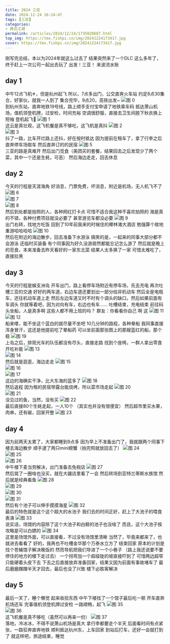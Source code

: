 ```yaml
---
title: 2024 三亚
date: 2024-12-24 16:24:47
tags: [三亚]
categories: 
- 再见江湖
permalink: /articles/2024/12/24/1735028687.html
top_img: https://tmx.fishpi.cn/img/20241224173417.jpg
cover: https://tmx.fishpi.cn/img/20241224173417.jpg
--- 
```


刚写完总结，本以为2024年就这么过去了
结果突然来了一个DLC
这么多年了，终于赶上一次公司一起出去玩了
出发！三亚！
来波流水账

## day 1
中午12点飞机✈，但是杭州起飞
所以，7点多出门，公交直奔火车站
约定8点30集合，好家伙，就我一人到了
集合完毕，9点20，高铁出发~
![图 0](https://tmx.fishpi.cn/img/20241224163814.jpg)  
到杭州东站，直奔地铁19号线，路上顺手支付宝申请了地铁乘车码
抵达萧山机场，值机领登机牌，过安检，时间充裕
空调很舒服，直接去卫生间脱下秋衣换上短袖
登机起飞🛫
![图 1](https://tmx.fishpi.cn/img/20241224164423.jpg)  
这云是真壮观，这飞机餐是真不够吃，这飞机是真抖
![图 2](https://tmx.fishpi.cn/img/20241224164427.jpg)  
![图 3](https://tmx.fishpi.cn/img/20241224164431.jpg)  
抖了一路，比车开烂路上还抖，好在按时抵达
因为提前在租车了，拿了行李之后直奔停车场取车
然后直奔订的的民宿 
![图 5](https://tmx.fishpi.cn/img/20241224164825.jpg)  
三亚的路是真难开
然后出门觅食（美团买的套餐，结果回去之后发现少了两个菜，其中一个还是生蚝，可恶）
然后海边走走，回去休息

## day 2
今天的行程是天涯海角
好消息，门票免费，坏消息，附近是机场，无人机飞不了
![图 6](https://tmx.fishpi.cn/img/20241224170224.jpg)  
![图 7](https://tmx.fishpi.cn/img/20241224170232.jpg)  
![图 8](https://tmx.fishpi.cn/img/20241224170238.jpg)  
然后到处都是拍照的人，各种网红打卡点
可惜不适合我这种不喜欢拍照的
海是真的不错，各种付费项目就没必要了
甚至游览车都没必要
![图 9](https://tmx.fishpi.cn/img/20241224170246.jpg)  
出门右转，找地方吃饭
回到了10年前我来的时候住的椰林滩大酒店
勉强算个故地重游哈哈哈哈
![图 10](https://tmx.fishpi.cn/img/20241224171103.jpg)  
然后在附近的海边散步，回去准备下水游泳
搞笑的是，一起来的同事大部分都不会游泳
还临时买装备
有个同事因为好久没游居然都能忘记怎么游了
然后就是晚上的觅食，本来准备去昨天看好的一家东北菜
结果人太多换了一家
可惜太难吃了，直接拉黑

## day 3
今天的行程是蜈支洲岛
开车出门，路上看停车场附近有停车场，先去充电
再次吐槽三亚的交通
好好的两车道，右边车道还要划出一部分给非机动车
然后全是电瓶车，还往机动车道上走
然后左边车道又时不时有个调头的缺口，然后如果前面有车调头
你就等着吧，因为对向有车，右边也有车……
吐槽结束，充电结束
前往码头坐船，人是真多啊
这些人都不用上班的吗？
群友：你看看你自己
啊 这
![图 11](https://tmx.fishpi.cn/img/20241224172321.jpg)  
![图 12](https://tmx.fishpi.cn/img/20241224172329.jpg)  
船来喽，能不坐这个蓝白的就尽量不坐吧
10几分钟的路程，各种晕船
我同事直接浑身冒汗，这还是他提前吃了晕船药
可以坐前面那张图上的那艘蓝红的船，那个稳
![图 19](https://tmx.fishpi.cn/img/20241224173338.jpg)  
上岛之后，排观光车的队伍都没有尽头，直接走路
找到个座椅，一群人拿出零食开吃补能
![图 13](https://tmx.fishpi.cn/img/20241224173347.jpg)  
![图 14](https://tmx.fishpi.cn/img/20241224173353.jpg)  
然后就是逛逛，海边走走
![图 15](https://tmx.fishpi.cn/img/20241224173409.jpg)  
![图 16](https://tmx.fishpi.cn/img/20241224173417.jpg)  
![图 17](https://tmx.fishpi.cn/img/20241224173424.jpg)  
这边的海确实干净，比大东海的蓝多了
![图 18](https://tmx.fishpi.cn/img/20241224173430.jpg)  
然后返程
因为租的民宿带露台能烧烤，所以菜市场走起
![图 20](https://tmx.fishpi.cn/img/20241224175114.jpg)  
![图 21](https://tmx.fishpi.cn/img/20241224175121.jpg)  
没见过的鱼，当然，没有买
![图 22](https://tmx.fishpi.cn/img/20241224175133.jpg)  
最后直接80个生蚝走起，一人10个
（其实也并没有很便宜）
然后超市里买水果，肉串，还有碳，回家开整
![图 23](https://tmx.fishpi.cn/img/20241224175139.jpg)  

## day 4
因为前两天太累了，大家都睡到9点多
因为早上不准备出门了，我就跟两个同事下楼去海边散步
顺手逮了两只mini螃蟹（拍完照就放回去了）
![图 24](https://tmx.fishpi.cn/img/20241224175845.jpg)  
![图 25](https://tmx.fishpi.cn/img/20241224175852.jpg)  
![图 26](https://tmx.fishpi.cn/img/20241224175859.jpg)  
中午楼下麦当劳解决，出门准备去免税店
![图 27](https://tmx.fishpi.cn/img/20241224175905.jpg)  
然后晃了一圈啥也没买，就在大疆店里看了一会
然后转场到亚特兰蒂斯水族馆
然后就是经典看鱼
![图 28](https://tmx.fishpi.cn/img/20241225094204.jpg)  
![图 29](https://tmx.fishpi.cn/img/20241225094212.jpg)  
![图 30](https://tmx.fishpi.cn/img/20241225094231.jpg)  
![图 31](https://tmx.fishpi.cn/img/20241225094238.jpg)  
然后有个池子可以伸手摸摸海星
![图 32](https://tmx.fishpi.cn/img/20241225094218.jpg)  
最后的特色就是这个这个超大的水池子
我们去的时间正好，赶上了大池子的喂食表演
![图 33](https://tmx.fishpi.cn/img/20241225094224.jpg)  
说实话，场馆的内容除了这个大池子和白鲸的池子也没啥了
而且，这个大池子按攻略是可以白嫖的
![图 34](https://tmx.fishpi.cn/img/20241225094245.jpg)  
这里是场馆外面，可以直接看，不过没有场馆里清晰
当然了，毕竟来都来了，也就进去看看了
好的，我再也不吐槽金华那个万泰水立方了
结束回家
原本的计划是找个苍蝇馆子解决晚饭的
然而导航把我们导进了一个小巷子
（路上我还说要不要停住的地方的楼下走过去）
一个拐弯加一个超级陡的坡直接吓到了
可惜两边超窄只能硬着头皮下去
下去之后直接放弃准备回家，结果又因为前面有事故堵车了
最后磨磨蹭蹭半天才回去，最后也没了兴致
楼下必胜客解决

## day 5
最后一天了，睡个懒觉
起来收拾东西
中午下楼找了一个馆子最后吃一顿
开车直奔机场还车
完事值机领登机牌过安检
一路顺畅，起飞
![图 35](https://tmx.fishpi.cn/img/20241225095529.jpg)  
![图 36](https://tmx.fishpi.cn/img/20241225095536.jpg)  
这飞机餐是真不够吃（虽然可以再来一份）
![图 37](https://tmx.fishpi.cn/img/20241225095543.jpg)  
落地，冷冰冰，不得不说萧山机场是真大
拿行李都要走个半天
后面看时间有点紧张，一路狂奔直奔地铁
顺利抵达杭州东，上车回家
到站后打车，还好一会就打到了
就这样吧，旅途结束，睡觉